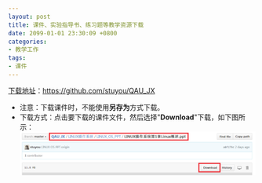 ```yaml
---
layout: post
title: 课件、实验指导书、练习题等教学资源下载
date: 2099-01-01 23:30:09 +0800
categories:
- 教学工作
tags:
- 课件
---
```


[下载地址](https://github.com/stuyou/QAU_JX)：https://github.com/stuyou/QAU_JX

- 注意：下载课件时，不能使用**另存为**方式下载。  
- 下载方式：点击要下载的课件文件，然后选择"**Download**"下载，如下图所示：
![](https://github.com/stuyou/stuyou.github.io/raw/master/_posts/image/downloadppt.png)